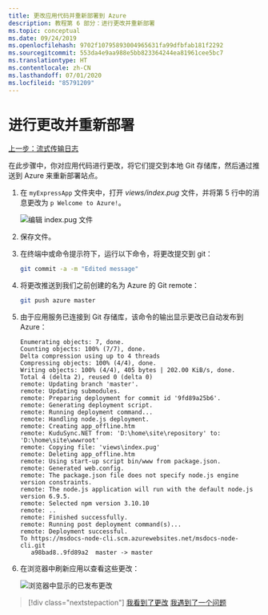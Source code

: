 ```yaml
---
title: 更改应用代码并重新部署到 Azure
description: 教程第 6 部分：进行更改并重新部署
ms.topic: conceptual
ms.date: 09/24/2019
ms.openlocfilehash: 9702f10795893004965631fa99dfbfab181f2292
ms.sourcegitcommit: 553da4e9aa988e5bb823364244ea81961cee5bc7
ms.translationtype: HT
ms.contentlocale: zh-CN
ms.lasthandoff: 07/01/2020
ms.locfileid: "85791209"
---
```

# <a name="make-changes-and-redeploy"></a>进行更改并重新部署

[上一步：流式传输日志](tutorial-vscode-azure-cli-node-05.md)

在此步骤中，你对应用代码进行更改，将它们提交到本地 Git 存储库，然后通过推送到 Azure 来重新部署站点。

1. 在 `myExpressApp` 文件夹中，打开 *views/index.pug* 文件，并将第 5 行中的消息更改为 `p Welcome to Azure!`。

    ![编辑 index.pug 文件](media/azure-cli/editpugfile.png)

1. 保存文件。

1. 在终端中或命令提示符下，运行以下命令，将更改提交到 git：

    ```bash
    git commit -a -m "Edited message"
    ```

1. 将更改推送到我们之前创建的名为 Azure 的 Git remote：

    ```bash
    git push azure master
    ```

1. 由于应用服务已连接到 Git 存储库，该命令的输出显示更改已自动发布到 Azure： 

    ```output
    Enumerating objects: 7, done.
    Counting objects: 100% (7/7), done.
    Delta compression using up to 4 threads
    Compressing objects: 100% (4/4), done.
    Writing objects: 100% (4/4), 405 bytes | 202.00 KiB/s, done.
    Total 4 (delta 2), reused 0 (delta 0)
    remote: Updating branch 'master'.
    remote: Updating submodules.
    remote: Preparing deployment for commit id '9fd89a25b6'.
    remote: Generating deployment script.
    remote: Running deployment command...
    remote: Handling node.js deployment.
    remote: Creating app_offline.htm
    remote: KuduSync.NET from: 'D:\home\site\repository' to: 'D:\home\site\wwwroot'
    remote: Copying file: 'views\index.pug'
    remote: Deleting app_offline.htm
    remote: Using start-up script bin/www from package.json.
    remote: Generated web.config.
    remote: The package.json file does not specify node.js engine version constraints.
    remote: The node.js application will run with the default node.js version 6.9.5.
    remote: Selected npm version 3.10.10
    remote: ..
    remote: Finished successfully.
    remote: Running post deployment command(s)...
    remote: Deployment successful.
    To https://msdocs-node-cli.scm.azurewebsites.net/msdocs-node-cli.git
       a98bad8..9fd89a2  master -> master
    ```

1. 在浏览器中刷新应用以查看这些更改：

    ![浏览器中显示的已发布更改](media/azure-cli/remote-app-changes.png)

> [!div class="nextstepaction"]
> [我看到了更改](tutorial-vscode-azure-cli-node-07.md) [我遇到了一个问题](https://www.research.net/r/PWZWZ52?tutorial=node-deployment&step=publishing-changes)
